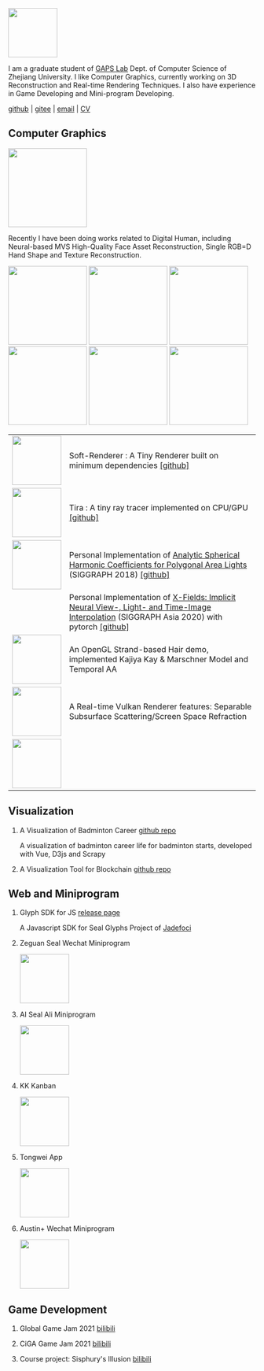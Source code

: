 <img src="https://luniumluk.github.io/images/profile-pixel.png" width="100px" height="100px">

I am a graduate student of [GAPS Lab](http://kunzhou.net/zjugaps/) Dept. of Computer Science of Zhejiang University. I like Computer Graphics, currently working on 3D Reconstruction and Real-time Rendering Techniques. I also have experience in Game Developing and Mini-program Developing.

[github](https://github.com/LuniumLuk) \| [gitee](https://gitee.com/lunium) \| [email](ziyilu@zju.edu.cn) \| [CV](https://luniumluk.github.io/docs/cv.pdf)

## Computer Graphics

<img src="https://luniumluk.github.io/images/hand.jpg" height="160px">

Recently I have been doing works related to Digital Human, including Neural-based MVS High-Quality Face Asset Reconstruction, Single RGB=D Hand Shape and Texture Reconstruction.

<img src="https://luniumluk.github.io/images/SoftRasterizer.png" height="160px">
<img src="https://luniumluk.github.io/images/Tira.png" height="160px">
<img src="https://luniumluk.github.io/images/ash.jpg" height="160px">

<img src="https://luniumluk.github.io/images/marschner_hair.jpg" height="160px">
<img src="https://luniumluk.github.io/images/ddrenderer.jpg" height="160px">
<img src="https://luniumluk.github.io/images/ssss.jpg" height="160px">

<style>
td, th {
   border: none!important;
}
</style>

|     |     |
| --- | --- |
| <img src="https://luniumluk.github.io/images/SoftRasterizer.png" width="100px"> | Soft-Renderer : A Tiny Renderer built on minimum dependencies <a href="https://github.com/LuniumLuk/SoftRenderer">[github]</a> |
| <img src="https://luniumluk.github.io/images/Tira.png" width="100px"> | Tira : A tiny ray tracer implemented on CPU/GPU <a href="https://github.com/LuniumLuk/Tira">[github]</a> |
| <img src="https://luniumluk.github.io/images/ash.jpg" width="100px"> | Personal Implementation of [Analytic Spherical Harmonic Coefficients for Polygonal Area Lights](https://cseweb.ucsd.edu/~viscomp/projects/ash/) (SIGGRAPH 2018) <a href="https://github.com/LuniumLuk/AnalyticSHAreaLight">[github]</a> |
| | Personal Implementation of [X-Fields: Implicit Neural View-, Light- and Time-Image Interpolation](https://xfields.mpi-inf.mpg.de/) (SIGGRAPH Asia 2020) with pytorch <a href="https://github.com/LuniumLuk/xfield-pytorch">[github]</a> |
| <img src="https://luniumluk.github.io/images/marschner_hair.jpg" width="100px"> | An OpenGL Strand-based Hair demo, implemented Kajiya Kay & Marschner Model and Temporal AA |
| <img src="https://luniumluk.github.io/images/ddrenderer.jpg" width="100px"> | A Real-time Vulkan Renderer features: Separable Subsurface Scattering/Screen Space Refraction |
| <img src="https://luniumluk.github.io/images/ssss.jpg" width="100px"> | |

## Visualization

1. A Visualization of Badminton Career [github repo](https://github.com/LuniumLuk/Badminton-Career-Vis)

    A visualization of badminton career life for badminton starts, developed with Vue, D3js and Scrapy

2. A Visualization Tool for Blockchain [github repo](https://github.com/LBruyne/view-blockchain)
   
## Web and Miniprogram

1. Glyph SDK for JS [release page](https://gitlab.jadefoci.com:1443/seal-sdk/js-sdk-release)

    A Javascript SDK for Seal Glyphs Project of [Jadefoci](https://www.jadefoci.com)

2. Zeguan Seal Wechat Miniprogram

    <img src="https://luniumluk.github.io/images/seal_wx.jpg" width="100px" height="100px">

3. AI Seal Ali Miniprogram
    
    <img src="https://luniumluk.github.io/images/seal_ali.jpg" width="100px">

4. KK Kanban
    
    <img src="https://luniumluk.github.io/images/kk_wx.jpg" width="100px" height="100px">

5. Tongwei App
    
    <img src="https://luniumluk.github.io/images/tongwei.jpg" width="100px" height="100px">

6. Austin+ Wechat Miniprogram

    <img src="https://luniumluk.github.io/images/austin_wx.jpg" width="100px" height="100px">

## Game Development

1. Global Game Jam 2021 [bilibili](https://www.bilibili.com/video/BV1Ty4y1n7uZ)

2. CiGA Game Jam 2021 [bilibili](https://www.bilibili.com/video/BV1dh411h7Na)

3. Course project: Sisphury's Illusion [bilibili](https://www.bilibili.com/video/BV1uM4y1N75u)

